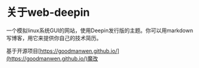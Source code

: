 # 关于web-deepin

一个模拟linux系统GUI的网站，使用Deepin发行版的主题。你可以用markdown写博客，用它来提供你自己的技术简历。

基于开源项目[https://goodmanwen.github.io/](https://goodmanwen.github.io/)魔改